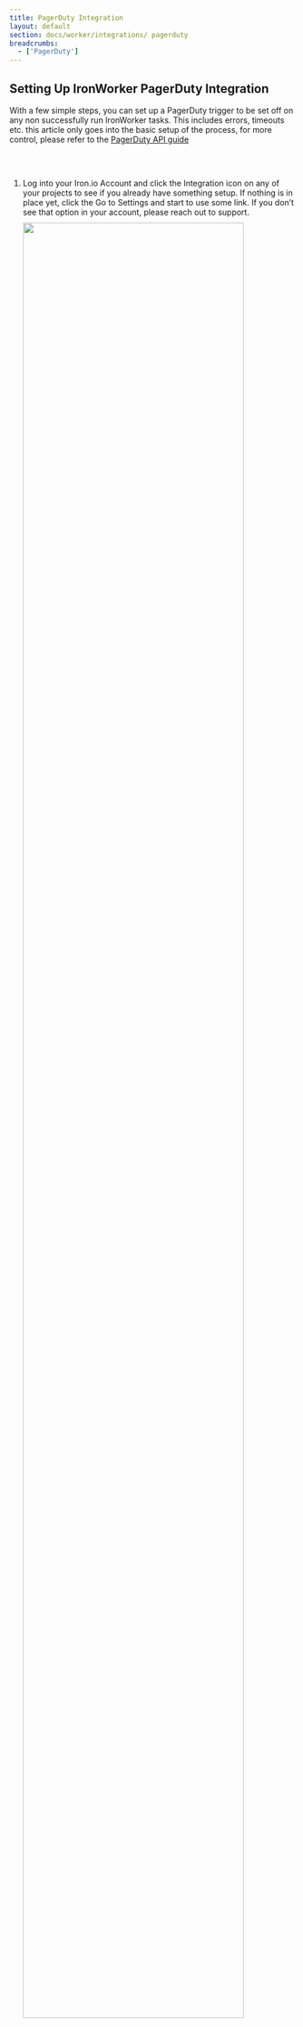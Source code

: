 ```yaml
---
title: PagerDuty Integration
layout: default
section: docs/worker/integrations/ pagerduty
breadcrumbs:
  - ['PagerDuty']
---
```


## Setting Up IronWorker PagerDuty Integration

With a few simple steps, you can set up a PagerDuty trigger to be set off on any non successfully run IronWorker tasks. This includes errors, timeouts etc. this article only goes into the basic setup of the process, for more control, please refer to the 
[PagerDuty API guide](https://v2.developer.pagerduty.com/v2/page/api-reference)

<ol>


<li style="margin-top:60px;">Log into your Iron.io Account and click the Integration icon on any of your projects to see if you already have something setup. If nothing is in place yet, click the Go to Settings and start to use some link. If you don’t see that option in your account, please reach out to support.
<img src='https://raw.githubusercontent.com/iron-io/docs/gh-pages/images/intIcon.png' style="width: 90%;padding-top: 10px;"></li>

<li style="margin-top:60px;">Click the Add button and enter in your PagerDuty username and click the Activate button
<img src='https://raw.githubusercontent.com/iron-io/docs/gh-pages/images/add.png' style="width: 90%;padding-top: 10px;"></li>

<li style="margin-top:60px;">In your PagerDuty account, create a new Service. Select Iron.io from the dropdown and fill in the rest of the information as usual.
<img src='https://raw.githubusercontent.com/iron-io/docs/gh-pages/images/pager.png' style="width: 90%;padding-top: 10px;"></li>

<li style="margin-top:60px;">Returning back to the Hud Dashboard, you should now see that integration in the drop down
<img src='https://raw.githubusercontent.com/iron-io/docs/gh-pages/images/thereNow.png' style="width: 90%;padding-top: 10px;"></li>

<li style="margin-top:60px;">Now, just turn on the switch and your next failed task will create a PagerDuty Incident
<img src='https://raw.githubusercontent.com/iron-io/docs/gh-pages/images/active.png'  style="width: 90%;padding-top: 10px;"></li>

<li style="margin-top:60px;">This will show in PagerDuty<br>
<img src='https://raw.githubusercontent.com/iron-io/docs/gh-pages/images/incident.png'  style="width: 70%;padding-top: 10px;"></li>
<ol>

